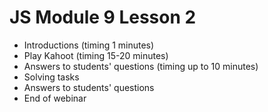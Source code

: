# JS Module 9 Lesson 2

- Introductions (timing 1 minutes)
- Play Kahoot (timing 15-20 minutes)
- Answers to students' questions (timing up to 10 minutes)
- Solving tasks
- Answers to students' questions
- End of webinar
